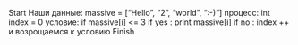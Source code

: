 Start
Наши данные: massive = [“Hello”, “2”, “world”, “:-)”]
процесс: int index = 0
условие: if massive[i] <= 3
if yes : print massive[i]
if no : index ++ и возрощаемся к условию
Finish
